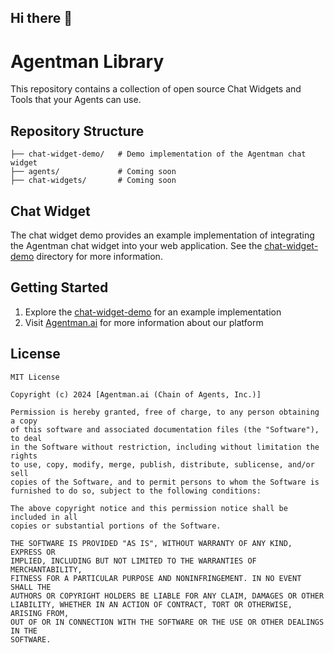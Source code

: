 ## Hi there 👋

# Agentman Library

This repository contains a collection of open source Chat Widgets and Tools that your Agents can use.

## Repository Structure

```
├── chat-widget-demo/   # Demo implementation of the Agentman chat widget
├── agents/             # Coming soon
├── chat-widgets/       # Coming soon
```

## Chat Widget

The chat widget demo provides an example implementation of integrating the Agentman chat widget into your web application. See the [chat-widget-demo](../chat-widget-demo) directory for more information.

## Getting Started

1. Explore the [chat-widget-demo](../chat-widget-demo) for an example implementation
2. Visit [Agentman.ai](https://agentman.ai) for more information about our platform

## License

```
MIT License

Copyright (c) 2024 [Agentman.ai (Chain of Agents, Inc.)]

Permission is hereby granted, free of charge, to any person obtaining a copy
of this software and associated documentation files (the "Software"), to deal
in the Software without restriction, including without limitation the rights
to use, copy, modify, merge, publish, distribute, sublicense, and/or sell
copies of the Software, and to permit persons to whom the Software is
furnished to do so, subject to the following conditions:

The above copyright notice and this permission notice shall be included in all
copies or substantial portions of the Software.

THE SOFTWARE IS PROVIDED "AS IS", WITHOUT WARRANTY OF ANY KIND, EXPRESS OR
IMPLIED, INCLUDING BUT NOT LIMITED TO THE WARRANTIES OF MERCHANTABILITY,
FITNESS FOR A PARTICULAR PURPOSE AND NONINFRINGEMENT. IN NO EVENT SHALL THE
AUTHORS OR COPYRIGHT HOLDERS BE LIABLE FOR ANY CLAIM, DAMAGES OR OTHER
LIABILITY, WHETHER IN AN ACTION OF CONTRACT, TORT OR OTHERWISE, ARISING FROM,
OUT OF OR IN CONNECTION WITH THE SOFTWARE OR THE USE OR OTHER DEALINGS IN THE
SOFTWARE.
```
